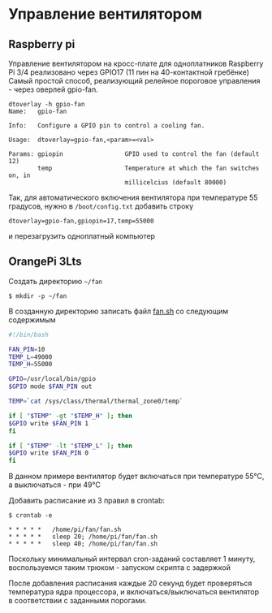 # Управление вентилятором

## Raspberry pi

Управление вентилятором на кросс-плате для одноплатников Raspberry Pi 3/4 реализовано через GPIO17 (11 пин на 40-контактной гребёнке)
Самый простой способ, реализующий релейное пороговое управления - через оверлей gpio-fan.

```console 
dtoverlay -h gpio-fan
Name:   gpio-fan

Info:   Configure a GPIO pin to control a cooling fan.

Usage:  dtoverlay=gpio-fan,<param>=<val>

Params: gpiopin                 GPIO used to control the fan (default 12)
        temp                    Temperature at which the fan switches on, in
                                millicelcius (default 80000)
```

Так, для автоматического включения вентилятора при температуре 55 градусов, нужно в ```/boot/config.txt``` добавить строку

```
dtoverlay=gpio-fan,gpiopin=17,temp=55000
```

и перезагрузить одноплатный компьютер


## OrangePi 3Lts

Создать директорию ```~/fan```

```console 
$ mkdir -p ~/fan
```

В созданную директорию записать файл [fan.sh](fan/fan.sh) со следующим содержимым

```bash
#!/bin/bash

FAN_PIN=10
TEMP_L=49000
TEMP_H=55000

GPIO=/usr/local/bin/gpio
$GPIO mode $FAN_PIN out

TEMP=`cat /sys/class/thermal/thermal_zone0/temp`

if [ "$TEMP" -gt "$TEMP_H" ]; then 
$GPIO write $FAN_PIN 1
fi

if [ "$TEMP" -lt "$TEMP_L" ]; then 
$GPIO write $FAN_PIN 0
fi
```

В данном примере вентилятор будет включаться при температуре 55°C, а выключаться - при 49°C

Добавить расписание из 3 правил в crontab:

```
$ crontab -e
```

```
* * * * *   /home/pi/fan/fan.sh
* * * * *   sleep 20; /home/pi/fan/fan.sh
* * * * *   sleep 40; /home/pi/fan/fan.sh
```
Поскольку минимальный интервал cron-заданий составляет 1 минуту, воспользуемся таким трюком - запуском скрипта с задержкой

После добавления расписания каждые 20 секунд будет проверяться температура ядра процессора, и включаться/выключаться вентилятор в соответствии с заданными порогами.
